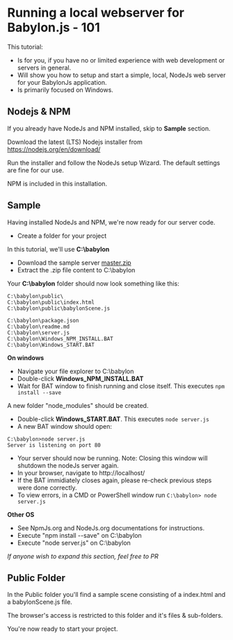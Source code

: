 # Running a local webserver for Babylon.js - 101

This tutorial:
 - Is for you, if you have no or limited experience with web development or servers in general.
 - Will show you how to setup and start a simple, local, NodeJs web server for your BabylonJs application.
 - Is primarily focused on Windows.


## Nodejs & NPM

If you already have NodeJs and NPM installed, skip to **Sample** section.

Download the latest (LTS) Nodejs installer from https://nodejs.org/en/download/

Run the installer and follow the NodeJs setup Wizard. The default settings are fine for our use.

NPM is included in this installation.


## Sample
Having installed NodeJs and NPM, we're now ready for our server code.

 - Create a folder for your project 

In this tutorial, we'll use **C:\babylon**

- Download the sample server [master.zip](https://github.com/aWeirdo/babylonJs_sample_server/archive/master.zip)
- Extract the .zip file content to C:\babylon

Your **C:\babylon** folder should now look something like this:
```
C:\babylon\public\
C:\babylon\public\index.html
C:\babylon\public\babylonScene.js

C:\babylon\package.json
C:\babylon\readme.md
C:\babylon\server.js
C:\babylon\Windows_NPM_INSTALL.BAT
C:\babylon\Windows_START.BAT

```


**On windows**
 - Navigate your file explorer to C:\babylon
 - Double-click **Windows_NPM_INSTALL.BAT**
 - Wait for BAT window to finish running and close itself. This executes ```npm install --save```

A new folder "node_modules" should be created.
 
 - Double-click **Windows_START.BAT**. This executes ```node server.js```
 - A new BAT window should open:
```
C:\babylon>node server.js
Server is listening on port 80
```
 - Your server should now be running. Note: Closing this window will shutdown the nodeJs server again.
 - In your browser, navigate to http://localhost/
 - If the BAT immidiately closes again, please re-check previous steps were done correctly.
 - To view errors, in a CMD or PowerShell window run ```C:\babylon> node server.js```  

**Other OS**
 - See NpmJs.org and NodeJs.org documentations for instructions. 
 - Execute "npm install --save" on C:\babylon
 - Execute "node server.js" on C:\babylon
 
 _If anyone wish to expand this section, feel free to PR_

## Public Folder
In the Public folder you'll find a sample scene consisting of a index.html and a babylonScene.js file.

The browser's access is restricted to this folder and it's files & sub-folders.

You're now ready to start your project.

